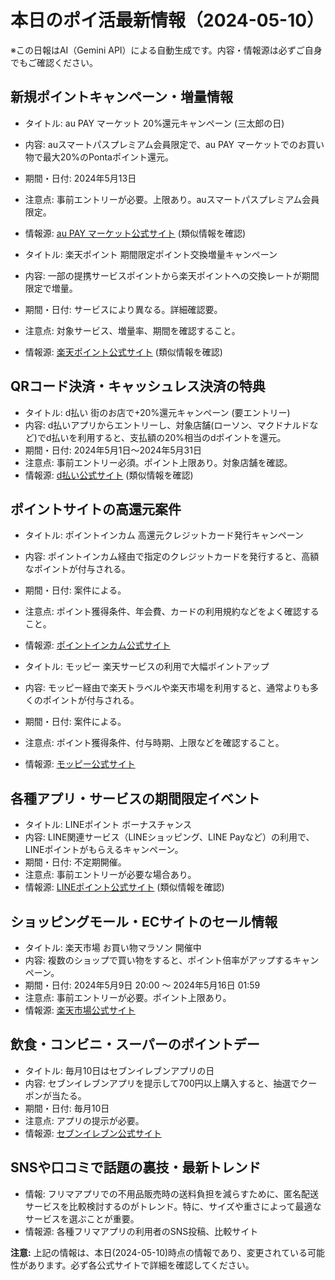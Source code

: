 # 本日のポイ活最新情報（2024-05-10）
※この日報はAI（Gemini API）による自動生成です。内容・情報源は必ずご自身でもご確認ください。

## 新規ポイントキャンペーン・増量情報
- タイトル: au PAY マーケット 20%還元キャンペーン (三太郎の日)
- 内容: auスマートパスプレミアム会員限定で、au PAY マーケットでのお買い物で最大20%のPontaポイント還元。
- 期間・日付: 2024年5月13日
- 注意点: 事前エントリーが必要。上限あり。auスマートパスプレミアム会員限定。
- 情報源: [au PAY マーケット公式サイト](https://wowma.jp/) (類似情報を確認)

- タイトル: 楽天ポイント 期間限定ポイント交換増量キャンペーン
- 内容: 一部の提携サービスポイントから楽天ポイントへの交換レートが期間限定で増量。
- 期間・日付: サービスにより異なる。詳細確認要。
- 注意点: 対象サービス、増量率、期間を確認すること。
- 情報源: [楽天ポイント公式サイト](https://point.rakuten.co.jp/) (類似情報を確認)

## QRコード決済・キャッシュレス決済の特典
- タイトル: d払い 街のお店で+20%還元キャンペーン (要エントリー)
- 内容: d払いアプリからエントリーし、対象店舗(ローソン、マクドナルドなど)でd払いを利用すると、支払額の20%相当のdポイントを還元。
- 期間・日付: 2024年5月1日～2024年5月31日
- 注意点: 事前エントリー必須。ポイント上限あり。対象店舗を確認。
- 情報源: [d払い公式サイト](https://service.smt.docomo.ne.jp/keitai_payment/) (類似情報を確認)

## ポイントサイトの高還元案件
- タイトル: ポイントインカム 高還元クレジットカード発行キャンペーン
- 内容: ポイントインカム経由で指定のクレジットカードを発行すると、高額なポイントが付与される。
- 期間・日付: 案件による。
- 注意点: ポイント獲得条件、年会費、カードの利用規約などをよく確認すること。
- 情報源: [ポイントインカム公式サイト](https://pointi.jp/)

- タイトル: モッピー 楽天サービスの利用で大幅ポイントアップ
- 内容: モッピー経由で楽天トラベルや楽天市場を利用すると、通常よりも多くのポイントが付与される。
- 期間・日付: 案件による。
- 注意点: ポイント獲得条件、付与時期、上限などを確認すること。
- 情報源: [モッピー公式サイト](https://pc.moppy.jp/)

## 各種アプリ・サービスの期間限定イベント
- タイトル: LINEポイント ボーナスチャンス
- 内容: LINE関連サービス（LINEショッピング、LINE Payなど）の利用で、LINEポイントがもらえるキャンペーン。
- 期間・日付: 不定期開催。
- 注意点: 事前エントリーが必要な場合あり。
- 情報源: [LINEポイント公式サイト](https://point.line.me/) (類似情報を確認)

## ショッピングモール・ECサイトのセール情報
- タイトル: 楽天市場 お買い物マラソン 開催中
- 内容: 複数のショップで買い物をすると、ポイント倍率がアップするキャンペーン。
- 期間・日付: 2024年5月9日 20:00 ～ 2024年5月16日 01:59
- 注意点: 事前エントリーが必要。ポイント上限あり。
- 情報源: [楽天市場公式サイト](https://www.rakuten.co.jp/)

## 飲食・コンビニ・スーパーのポイントデー
- タイトル: 毎月10日はセブンイレブンアプリの日
- 内容: セブンイレブンアプリを提示して700円以上購入すると、抽選でクーポンが当たる。
- 期間・日付: 毎月10日
- 注意点: アプリの提示が必要。
- 情報源: [セブンイレブン公式サイト](https://www.sej.co.jp/)

## SNSや口コミで話題の裏技・最新トレンド
- 情報: フリマアプリでの不用品販売時の送料負担を減らすために、匿名配送サービスを比較検討するのがトレンド。特に、サイズや重さによって最適なサービスを選ぶことが重要。
- 情報源: 各種フリマアプリの利用者のSNS投稿、比較サイト

**注意:** 上記の情報は、本日(2024-05-10)時点の情報であり、変更されている可能性があります。必ず各公式サイトで詳細を確認してください。

